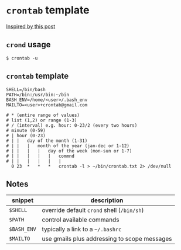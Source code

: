 # `crontab` template
[Inspired by this post][Link1]

## `crond` usage
`$ crontab -u`

## `crontab` template

```shell
SHELL=/bin/bash
PATH=/bin:/usr/bin:~/bin
BASH_ENV=/home/<user>/.bash_env
MAILTO=<user>+crontab@gmail.com

# * (entire range of values)
# list (1,2) or range (1-3)
# / (interval) e.g. hour: 0-23/2 (every two hours)		 
# minute (0-59)
# |	hour (0-23)
# |	|	day of the month (1-31)
# |	|	|	month of the year (jan-dec or 1-12)
# |	|	|	|	day of the week (mon-sun or 1-7)
# |	|	|	|	|	commnd
# |	|	|	|	|	|
  0	23	*	*	*	crontab -l > ~/bin/crontab.txt 2> /dev/null
```

## Notes

snippet		| description
---		| ---
`$SHELL`	| override default `crond` shell (`/bin/sh`)
`$PATH`		| control available commands
`$BASH_ENV`	| typically a link to a `~/.bashrc`
`$MAILTO`	| use gmails plus addressing to scope messages

[Link1]: http://seejeffrun.blogspot.co.uk/2008/04/cron-doesnt-read-minds-customizing-my.html

